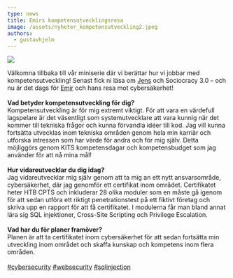 ```yaml
---
type: news
title: Emirs kompetensutvecklingsresa
image: /assets/nyheter_kompetensutveckling2.jpeg
authors:
  - gustavhjelm
---
```

<img class="image-left" src="/assets/nyheter_kompetensutveckling2.jpeg">

Välkomna tillbaka till vår miniserie där vi berättar hur vi jobbar med kompetensutveckling! Senast fick ni läsa om [Jens](https://www.linkedin.com/in/ACoAAABI1BEBIMhOw3MroZyyeCLNcfWy72TLOW8) och Sociocracy 3.0 – och nu är det dags för [Emir](https://www.linkedin.com/in/ACoAADnNwhEB5Q1OAfc2WJjpzdkra4eDPPSq8v4) och hans resa mot cybersäkerhet!\
\
**Vad betyder kompetensutveckling för dig?**\
Kompetensutveckling är för mig extremt viktigt. För att vara en värdefull lagspelare är det väsentligt som systemutvecklare att vara kunnig när det kommer till tekniska frågor och kunna förvandla idéer till kod. Jag vill kunna fortsätta utvecklas inom tekniska områden genom hela min karriär och utforska intressen som har värde för andra och för mig själv. Detta möjliggörs genom KITS kompetensdagar och kompetensbudget som jag använder för att nå mina mål!\
\
**Hur vidareutvecklar du dig idag?**\
Jag vidareutvecklar mig själv genom att ta mig an ett nytt ansvarsområde, cybersäkerhet, där jag genomför ett certifikat inom området. Certifikatet heter HTB CPTS och inkluderar 28 olika moduler som en måste gå igenom för att sedan utföra ett riktigt penetrationstest på ett fiktivt företag och skriva upp en rapport för att få certifikatet. I modulerna får man bland annat lära sig SQL injektioner, Cross-Site Scripting och Privilege Escalation.\
\
**Vad har du för planer framöver?**\
Planen är att ta certifikatet inom cybersäkerhet för att sedan fortsätta min utveckling inom området och skaffa kunskap och kompetens inom flera områden.\
\
[\#cybersecurity](https://www.linkedin.com/feed/hashtag/?keywords=cybersecurity&highlightedUpdateUrns=urn%3Ali%3Aactivity%3A7044968685895045121) [\#websecurity](https://www.linkedin.com/feed/hashtag/?keywords=websecurity&highlightedUpdateUrns=urn%3Ali%3Aactivity%3A7044968685895045121) [\#sqlinjection](https://www.linkedin.com/feed/hashtag/?keywords=sqlinjection&highlightedUpdateUrns=urn%3Ali%3Aactivity%3A7044968685895045121)